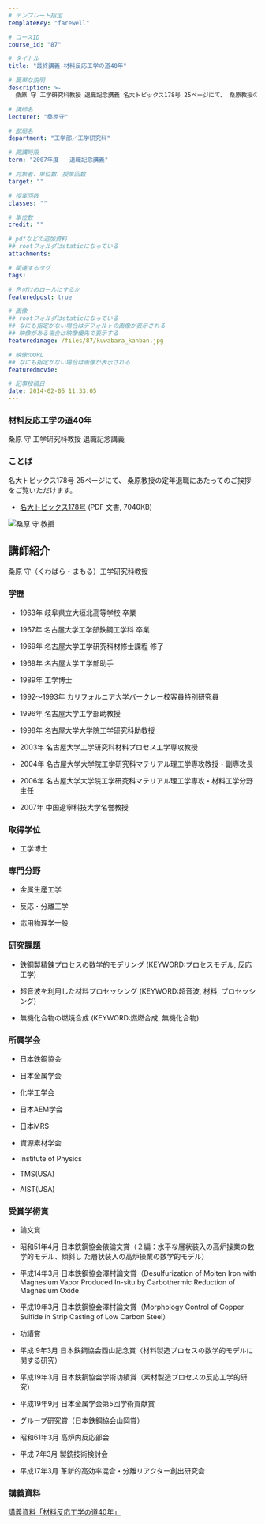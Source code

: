 ```yaml
---
# テンプレート指定
templateKey: "farewell"

# コースID
course_id: "87"

# タイトル
title: "最終講義-材料反応工学の道40年"

# 簡単な説明
description: >-
  桑原 守 工学研究科教授 退職記念講義 名大トピックス178号 25ページにて、 桑原教授の定年退職にあたってのご挨拶をご覧いただけます。   * [名大トピックス178号]...

# 講師名
lecturer: "桑原守"

# 部局名
department: "工学部／工学研究科"

# 開講時限
term: "2007年度	退職記念講義"

# 対象者、単位数、授業回数
target: ""

# 授業回数
classes: ""

# 単位数
credit: ""

# pdfなどの追加資料
## rootフォルダはstaticになっている
attachments: 

# 関連するタグ
tags:

# 色付けのロールにするか
featuredpost: true

# 画像
## rootフォルダはstaticになっている
## なにも指定がない場合はデフォルトの画像が表示される
## 映像がある場合は映像優先で表示する
featuredimage: /files/87/kuwabara_kanban.jpg

# 映像のURL
## なにも指定がない場合は画像が表示される
featuredmovie: 

# 記事投稿日
date: 2014-02-05 11:33:05
---
```


### 材料反応工学の道40年


桑原 守 工学研究科教授 退職記念講義


### ことば


名大トピックス178号 25ページにて、 桑原教授の定年退職にあたってのご挨拶をご覧いただけます。


* [名大トピックス178号](http://www.nagoya-u.ac.jp/about-nu/public-relations/publication/upload_images/no178.pdf) (PDF 文書, 7040KB)


![桑原 守 教授](/files/87/kuwabara_kao.jpg) 

## 講師紹介


桑原 守（くわばら・まもる）工学研究科教授


### 学歴



* 1963年  岐阜県立大垣北高等学校 卒業

* 1967年  名古屋大学工学部鉄鋼工学科 卒業

* 1969年  名古屋大学工学研究科材修士課程 修了

* 1969年  名古屋大学工学部助手

* 1989年  工学博士

* 1992〜1993年 カリフォルニア大学バークレー校客員特別研究員

* 1996年  名古屋大学工学部助教授

* 1998年  名古屋大学大学院工学研究科助教授

* 2003年  名古屋大学工学研究科材料プロセス工学専攻教授

* 2004年  名古屋大学大学院工学研究科マテリアル理工学専攻教授・副専攻長

* 2006年  名古屋大学大学院工学研究科マテリアル理工学専攻・材料工学分野主任

* 2007年  中国遼寧科技大学名誉教授


### 取得学位



* 工学博士


### 専門分野



* 金属生産工学

* 反応・分離工学

* 応用物理学一般


### 研究課題



* 鉄鋼製精錬プロセスの数学的モデリング (KEYWORD:プロセスモデル, 反応工学)

* 超音波を利用した材料プロセッシング (KEYWORD:超音波, 材料, プロセッシング)

* 無機化合物の燃焼合成 (KEYWORD:燃燃合成, 無機化合物)


### 所属学会



* 日本鉄鋼協会

* 日本金属学会

* 化学工学会

* 日本AEM学会

* 日本MRS

* 資源素材学会

* Institute of Physics

* TMS(USA)

* AIST(USA)


### 受賞学術賞



* 論文賞

* 昭和51年4月 日本鉄鋼協会俵論文賞（２編：水平な層状装入の高炉操業の数学的モデル、傾斜し た層状装入の高炉操業の数学的モデル）

* 平成14年3月 日本鉄鋼協会澤村論文賞（Desulfurization of Molten Iron with Magnesium Vapor Produced In-situ by Carbothermic Reduction of Magnesium Oxide

* 平成19年3月 日本鉄鋼協会澤村論文賞（Morphology Control of Copper Sulfide in Strip Casting of Low Carbon Steel）

* 功績賞


* 平成 9年3月 日本鉄鋼協会西山記念賞（材料製造プロセスの数学的モデルに関する研究）

* 平成19年3月 日本鉄鋼協会学術功績賞（素材製造プロセスの反応工学的研究）

* 平成19年9月 日本金属学会第5回学術貢献賞

* グループ研究賞（日本鉄鋼協会山岡賞）

* 昭和61年3月 高炉内反応部会


* 平成 7年3月 製銑技術検討会

* 平成17年3月 革新的高効率混合・分離リアクター創出研究会


### 講義資料


[講義資料「材料反応工学の道40年」](/files/87/kuwabara_lect.pdf) 
